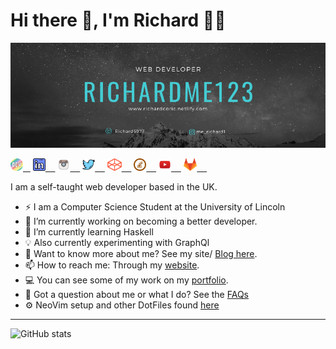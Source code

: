 # Hi there 👋, I'm Richard 🏳️‍🌈

![Banner](https://github.com/MeRichard123/MeRichard123/blob/master/Github-Banner.png)

<div align="left">
  <div>
    <a href="https://dev.to/merichard123"><img src='./devto.png' alt='dev' height='20'>&nbsp;  &nbsp;</a>
    <a href="https://www.linkedin.com/in/richardcoric/"><img src='./linkedin.png' alt='linkedin' height='20'> &nbsp;  &nbsp;</a>
    <a href="https://www.instagram.com/me_richard1/"><img src='./instagram.png' alt='instagram' height='20'> &nbsp;  &nbsp;</a> 
    <a href="https://twitter.com/Richard5977"><img src='./twitter.png' alt='twitter' height='20'> &nbsp;  &nbsp;</a>
    <a href="https://codepen.io/MeRichard123"><img src='./codepen.png' alt='codepen' height='20'> &nbsp;  &nbsp;</a>
    <a href="https://stackoverflow.com/users/10276472"><img src='stackoverflow.png' alt='stackoverflow' height='20'> &nbsp;  &nbsp;</a>
    <a href="https://www.youtube.com/channel/UCJfXfGX3vMK_FpuqpasCK1g"><img src='./youtube.png' alt='YouTube' height='20'> &nbsp;  &nbsp;</a>
    <a href="https://gitlab.com/MeRichard123"><img src='./gitlab.png' alt='GitLab' height='20'> &nbsp;  &nbsp;</a>
    <br/>
  <div>
 <!-- <a href="https://app.daily.dev/DailyDevTips">
   <img src="https://github.com/MeRichard123/MeRichard123/blob/master/devcard.svg" width="256" align="right" alt="RichardMe123's Dev Card"/>
  </a> -->

  I am a self-taught web developer based in the UK.


  <!--
  **MeRichard123/MeRichard123** is a ✨ _special_ ✨ repository because its `README.md` (this file) appears on your GitHub profile.-->
    
  - ⚡ I am a Computer Science Student at the University of Lincoln
  - 🔭 I’m currently working on becoming a better developer.
  - 🌱 I’m currently learning Haskell
  - 💡 Also currently experimenting with GraphQl
  - 💬 Want to know more about me? See my site/ [Blog here](https://merichard123.github.io/).
  - 📫 How to reach me: Through my [website](https://merichard123.github.io/).
  - 💻 You can see some of my work on my [portfolio](https://richardcoric.netlify.app/).
  - 🤔 Got a question about me or what I do? See the [FAQs](https://github.com/MeRichard123/MeRichard123/blob/master/FAQ.md)
  - ⚙ NeoVim setup and other DotFiles found [here](https://github.com/MeRichard123/dotfiles)

   
</div>
<!-- - 👯 I’m looking to collaborate on ... --> 


<hr/>

![GitHub stats](https://github-readme-stats.vercel.app/api?username=MeRichard123&show_icons=true)

